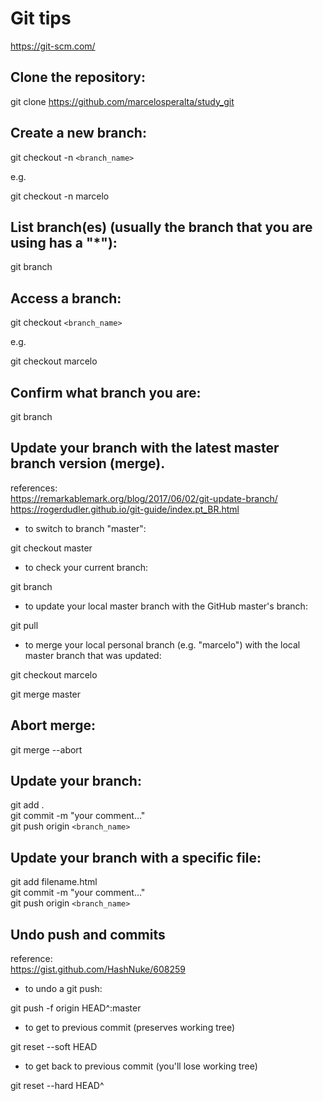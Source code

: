 # Git tips

https://git-scm.com/

## Clone the repository:

git clone https://github.com/marcelosperalta/study_git

## Create a new branch:

git checkout -n ```<branch_name>```  
  
e.g.  

git checkout -n marcelo  

## List branch(es) (usually the branch that you are using has a "*"):

git branch  

## Access a branch:

git checkout ```<branch_name>``` 
  
e.g.  

git checkout marcelo  

## Confirm what branch you are:

git branch  

##  Update your branch with the latest master branch version (merge).

references:  
https://remarkablemark.org/blog/2017/06/02/git-update-branch/  
https://rogerdudler.github.io/git-guide/index.pt_BR.html  

- to switch to branch "master":

git checkout master

- to check your current branch:

git branch

- to update your local master branch with the GitHub master's branch:

git pull

- to merge your local personal branch (e.g. "marcelo") with the local master branch that was updated:

git checkout marcelo

git merge master

## Abort merge:

git merge --abort  

## Update your branch:

git add .  
git commit -m "your comment..."  
git push origin ```<branch_name>```  

## Update your branch with a specific file:

git add filename.html  
git commit -m "your comment..."  
git push origin ```<branch_name>```  

## Undo push and commits

reference:  
https://gist.github.com/HashNuke/608259  

- to undo a git push:

git push -f origin HEAD^:master

- to get to previous commit (preserves working tree)

git reset --soft HEAD

- to get back to previous commit (you'll lose working tree)

git reset --hard HEAD^

